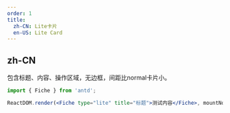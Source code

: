 ```yaml
---
order: 1
title:
  zh-CN: Lite卡片
  en-US: Lite Card
---
```


## zh-CN

包含标题、内容、操作区域，无边框，间距比normal卡片小。


````jsx
import { Fiche } from 'antd';

ReactDOM.render(<Fiche type="lite" title="标题">测试内容</Fiche>, mountNode);
````
